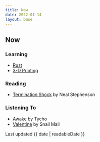 ```yaml
---
title: Now
date: 2022-01-14
layout: base
---
```


## Now

### Learning

* [Rust](https://www.rust-lang.org)
* [3-D Printing](https://www.prusa3d.com/product/original-prusa-mini-kit-2/)

### Reading

* [Termination Shock](https://www.indiebound.org/book/9780063028050) by Neal Stephenson

### Listening To

* [Awake](https://www.discogs.com/master/665381-Tycho-Awake) by Tycho
* [Valentine](https://www.discogs.com/master/2365852-Snail-Mail-Valentine) by Snail Mail

Last updated {{ date | readableDate }}
